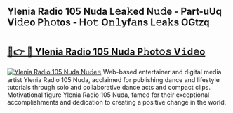 ## Ylenia Radio 105 Nuda L𝚎a𝚔ed N𝚞𝚍e - Part-uUq Vi𝚍𝚎o P𝚑𝚘tos - H𝚘𝚝 O𝚗𝚕yf𝚊ns L𝚎a𝚔s OGtzq

# <h2><a href="http://kfaan8b.oniu.top/?m=Ylenia+Radio+105+Nuda">🔗👉 🔴 Ylenia Radio 105 Nuda P𝚑ot𝚘𝚜 V𝚒d𝚎o</a></h2>

[![Ylenia Radio 105 Nuda Nu𝚍e𝚜](https://i.imgur.com/0qMVB7G.gif)](http://kfaan8b.oniu.top/?m=Ylenia+Radio+105+Nuda)
Web-based entertainer and digital media artist Ylenia Radio 105 Nuda, acclaimed for publishing dance and lifestyle tutorials through solo and collaborative dance acts and compact clips. Motivational figure Ylenia Radio 105 Nuda, famed for their exceptional accomplishments and dedication to creating a positive change in the world.  
